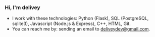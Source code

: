 ### Hi, I'm delivey

* I work with these technologies: Python (Flask), SQL (PostgreSQL, sqlite3), Javascript (Node.js & Express), C++, HTML, Git.
* You can reach me by: sending an email to deliveydev@gmail.com.
<!--
**delivey/delivey** is a ✨ _special_ ✨ repository because its `README.md` (this file) appears on your GitHub profile.
README based on: https://github.com/crhenr/crhenr/blob/master/README.md
